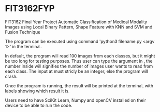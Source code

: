 # FIT3162FYP
FIT3162 Final Year Project
Automatic Classification of Medical Modality Images using Local Binary Pattern, Shape Feature with KNN and SVM and Fusion Technique

The program can be executed using command 'python3 filename.py <argv 1>' in the terminal.

In default, the program will read 100 images from each classes, but it might be too long for testing purposes. Thus user can type the argument in <argv1>, the number inside will signifies the number of images user wants to read from each class. The input at <argv1> must stricly be an integer, else the program will crash.

Once the program is running, the result will be printed at the terminal, with labels showing which result it is.

Users need to have SciKit Learn, Numpy and openCV installed on their device to be able to run the code.
